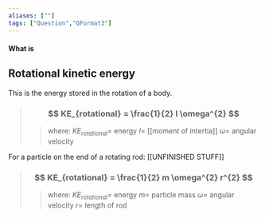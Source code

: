 ```yaml
---
aliases: [""]
tags: ["Question","QFormat3"]
---
```


#### What is
## Rotational kinetic energy
This is the energy stored in the rotation of a body.

> ### $$ KE_{rotational} = \frac{1}{2} I \omega^{2} $$ 
>> where:
>> $KE_{rotational}=$ energy
>> $I=$ [[moment of intertia]]
>> $\omega=$ angular velocity

For a particle on the end of a rotating rod:
[[UNFINISHED STUFF]]
> ### $$ KE_{rotational} = \frac{1}{2} m \omega^{2} r^{2} $$ 
>> where:
>> $KE_{rotational}=$ energy 
>> $m=$ particle mass
>> $\omega=$ angular velocity
>> $r=$ length of rod
